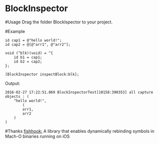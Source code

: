 # BlockInspector

#Usage
Drag the folder BlockIspector to your project. 

#Example
```objc
id cap1 = @"hello world!";
id cap2 = @[@"arr1", @"arr2"];

void (^blk)(void) = ^{
    id b1 = cap1;
    id b2 = cap2;
};

[BlockInspector inspectBlock:blk];
```

Output:

```
2016-02-27 17:22:51.069 BlockInspectorTest[10158:390353] all capture objects : (
    "hello world!",
        (
        arr1,
        arr2
    )
)
```

#Thanks
[fishhook:](https://github.com/facebook/fishhook) A library that enables dynamically rebinding symbols in Mach-O binaries running on iOS